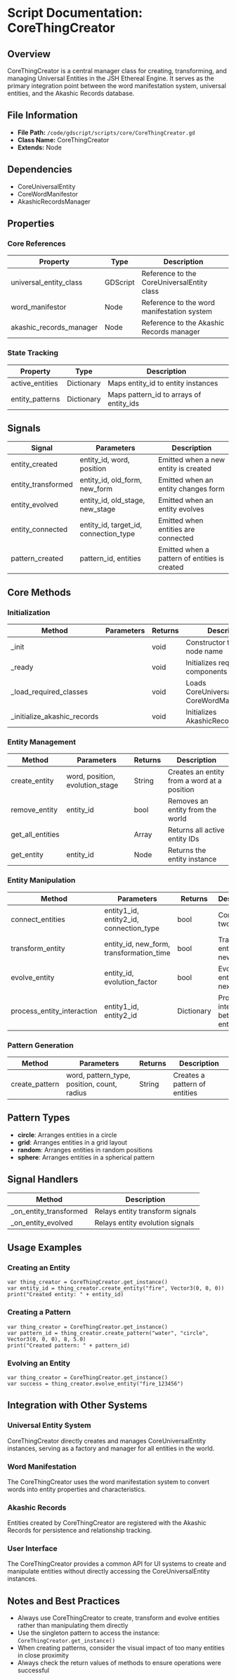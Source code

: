 # Script Documentation: CoreThingCreator

## Overview
CoreThingCreator is a central manager class for creating, transforming, and managing Universal Entities in the JSH Ethereal Engine. It serves as the primary integration point between the word manifestation system, universal entities, and the Akashic Records database.

## File Information
- **File Path:** `/code/gdscript/scripts/core/CoreThingCreator.gd`
- **Class Name:** CoreThingCreator
- **Extends:** Node

## Dependencies
- CoreUniversalEntity
- CoreWordManifestor
- AkashicRecordsManager

## Properties

### Core References
| Property | Type | Description |
|----------|------|-------------|
| universal_entity_class | GDScript | Reference to the CoreUniversalEntity class |
| word_manifestor | Node | Reference to the word manifestation system |
| akashic_records_manager | Node | Reference to the Akashic Records manager |

### State Tracking
| Property | Type | Description |
|----------|------|-------------|
| active_entities | Dictionary | Maps entity_id to entity instances |
| entity_patterns | Dictionary | Maps pattern_id to arrays of entity_ids |

## Signals
| Signal | Parameters | Description |
|--------|------------|-------------|
| entity_created | entity_id, word, position | Emitted when a new entity is created |
| entity_transformed | entity_id, old_form, new_form | Emitted when an entity changes form |
| entity_evolved | entity_id, old_stage, new_stage | Emitted when an entity evolves |
| entity_connected | entity_id, target_id, connection_type | Emitted when entities are connected |
| pattern_created | pattern_id, entities | Emitted when a pattern of entities is created |

## Core Methods

### Initialization
| Method | Parameters | Returns | Description |
|--------|------------|---------|-------------|
| _init | | void | Constructor that sets the node name |
| _ready | | void | Initializes required components |
| _load_required_classes | | void | Loads CoreUniversalEntity and CoreWordManifestor |
| _initialize_akashic_records | | void | Initializes AkashicRecordsManager |

### Entity Management
| Method | Parameters | Returns | Description |
|--------|------------|---------|-------------|
| create_entity | word, position, evolution_stage | String | Creates an entity from a word at a position |
| remove_entity | entity_id | bool | Removes an entity from the world |
| get_all_entities | | Array | Returns all active entity IDs |
| get_entity | entity_id | Node | Returns the entity instance |

### Entity Manipulation
| Method | Parameters | Returns | Description |
|--------|------------|---------|-------------|
| connect_entities | entity1_id, entity2_id, connection_type | bool | Connects two entities |
| transform_entity | entity_id, new_form, transformation_time | bool | Transforms entity to a new form |
| evolve_entity | entity_id, evolution_factor | bool | Evolves entity to next stage |
| process_entity_interaction | entity1_id, entity2_id | Dictionary | Processes interaction between entities |

### Pattern Generation
| Method | Parameters | Returns | Description |
|--------|------------|---------|-------------|
| create_pattern | word, pattern_type, position, count, radius | String | Creates a pattern of entities |

## Pattern Types
- **circle**: Arranges entities in a circle
- **grid**: Arranges entities in a grid layout
- **random**: Arranges entities in random positions
- **sphere**: Arranges entities in a spherical pattern

## Signal Handlers
| Method | Description |
|--------|-------------|
| _on_entity_transformed | Relays entity transform signals |
| _on_entity_evolved | Relays entity evolution signals |

## Usage Examples

### Creating an Entity
```gdscript
var thing_creator = CoreThingCreator.get_instance()
var entity_id = thing_creator.create_entity("fire", Vector3(0, 0, 0))
print("Created entity: " + entity_id)
```

### Creating a Pattern
```gdscript
var thing_creator = CoreThingCreator.get_instance()
var pattern_id = thing_creator.create_pattern("water", "circle", Vector3(0, 0, 0), 8, 5.0)
print("Created pattern: " + pattern_id)
```

### Evolving an Entity
```gdscript
var thing_creator = CoreThingCreator.get_instance()
var success = thing_creator.evolve_entity("fire_123456")
```

## Integration with Other Systems

### Universal Entity System
CoreThingCreator directly creates and manages CoreUniversalEntity instances, serving as a factory and manager for all entities in the world.

### Word Manifestation
The CoreThingCreator uses the word manifestation system to convert words into entity properties and characteristics.

### Akashic Records
Entities created by CoreThingCreator are registered with the Akashic Records for persistence and relationship tracking.

### User Interface
The CoreThingCreator provides a common API for UI systems to create and manipulate entities without directly accessing the CoreUniversalEntity instances.

## Notes and Best Practices
- Always use CoreThingCreator to create, transform and evolve entities rather than manipulating them directly
- Use the singleton pattern to access the instance: `CoreThingCreator.get_instance()`
- When creating patterns, consider the visual impact of too many entities in close proximity
- Always check the return values of methods to ensure operations were successful